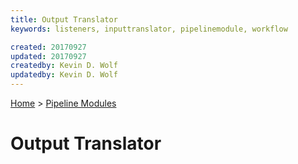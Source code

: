 ```yaml
---
title: Output Translator
keywords: listeners, inputtranslator, pipelinemodule, workflow

created: 20170927
updated: 20170927
createdby: Kevin D. Wolf
updatedby: Kevin D. Wolf
---
```

[Home](../Index.md) > [Pipeline Modules](Index.md)

# Output Translator